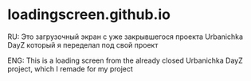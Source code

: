 # loadingscreen.github.io

RU:
Это загрузочный экран с уже закрывшегося проекта Urbanichka DayZ который я переделал под свой проект 

ENG:
This is a loading screen from the already closed Urbanichka DayZ project, which I remade for my project
